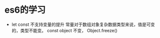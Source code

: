 # es6的学习

- let const
    不支持变量的提升
    常量对于数组对象复杂数据类型来说，值是可变的，类型不能变。
    const object 不变，
    Object.freeze()